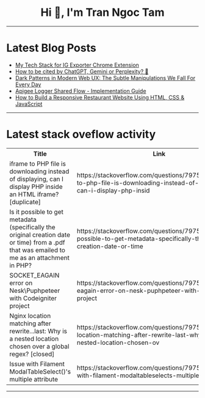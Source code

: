 <h1 align="center">Hi 👋, I'm Tran Ngoc Tam</h1>

---

# Latest Blog Posts 
<!-- BLOG-POST-LIST:START -->
- [My Tech Stack for IG Exporter Chrome Extension](https://dev.to/max-dev/my-tech-stack-for-ig-exporter-chrome-extension-4l51)
- [How to be cited by ChatGPT, Gemini or Perplexity? 👾](https://dev.to/bio-ai-software-engineer/how-to-be-cited-by-chatgpt-gemini-or-perplexity-1e25)
- [Dark Patterns in Modern Web UX: The Subtle Manipulations We Fall For Every Day](https://dev.to/ishanbagchi/dark-patterns-in-modern-web-ux-the-subtle-manipulations-we-fall-for-every-day-54pi)
- [Apigee Logger Shared Flow - Implementation Guide](https://dev.to/mahmoudsayed96/apigee-logger-shared-flow-implementation-guide-3cbn)
- [How to Build a Responsive Restaurant Website Using HTML, CSS &amp; JavaScript](https://dev.to/alizehcodes/how-to-build-a-responsive-restaurant-website-using-html-css-javascript-2b7o)
<!-- BLOG-POST-LIST:END -->

---

# Latest stack oveflow activity
<table>
  <tr><th>Title</th><th>Link</th></tr>
  <!-- STACKOVERFLOW:START --><tr><td>iframe to PHP file is downloading instead of displaying, can I display PHP inside an HTML iframe? [duplicate]</td><td>https://stackoverflow.com/questions/79759180/iframe-to-php-file-is-downloading-instead-of-displaying-can-i-display-php-insid</td></tr><tr><td>Is it possible to get metadata &lpar;specifically the original creation date or time&rpar; from a .pdf that was emailed to me as an attachment in PHP?</td><td>https://stackoverflow.com/questions/79759173/is-it-possible-to-get-metadata-specifically-the-original-creation-date-or-time</td></tr><tr><td>SOCKET_EAGAIN error on Nesk\Puphpeteer with Codeigniter project</td><td>https://stackoverflow.com/questions/79758987/socket-eagain-error-on-nesk-puphpeteer-with-codeigniter-project</td></tr><tr><td>Nginx location matching after rewrite...last: Why is a nested location chosen over a global regex? [closed]</td><td>https://stackoverflow.com/questions/79758804/nginx-location-matching-after-rewrite-last-why-is-a-nested-location-chosen-ov</td></tr><tr><td>Issue with Filament ModalTableSelect&lpar;&rpar;&#39;s multiple attribute</td><td>https://stackoverflow.com/questions/79758751/issue-with-filament-modaltableselects-multiple-attribute</td></tr><!-- STACKOVERFLOW:END -->
</table>

---


